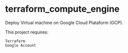 # terraform_compute_engine

Deploy Virtual machine on Google Cloud Plataform (GCP).

This project requires:

    Terraform
    Google Account

